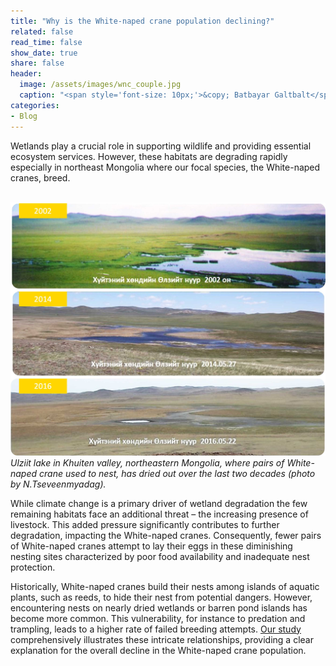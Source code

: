 ```yaml
---
title: "Why is the White-naped crane population declining?"
related: false
read_time: false
show_date: true
share: false
header:
  image: /assets/images/wnc_couple.jpg
  caption: "<span style='font-size: 10px;'>&copy; Batbayar Galtbalt</span>"
categories: 
- Blog   
---
```




Wetlands play a crucial role in supporting wildlife and providing essential ecosystem services. However, these habitats are degrading rapidly especially in northeast Mongolia where our focal species, the White-naped cranes, breed.

&nbsp;
![ulziit](/assets/images/ulziit.jpg)
<span style="font-size: 14px; font-style: italic;">Ulziit lake in Khuiten valley, northeastern Mongolia, where pairs of White-naped crane used to nest, has dried out over the last two decades (photo by N.Tseveenmyadag).</span> 

While climate change is a primary driver of wetland degradation the few remaining habitats face an additional threat – the increasing presence of livestock. This added pressure significantly contributes to further degradation, impacting the White-naped cranes. Consequently, fewer pairs of White-naped cranes attempt to lay their eggs in these diminishing nesting sites characterized by poor food availability and inadequate nest protection.

Historically, White-naped cranes build their nests among islands of aquatic plants, such as reeds, to hide their nest from potential dangers. However, encountering nests on nearly dried wetlands or barren pond islands has become more common. This vulnerability, for instance to predation and trampling, leads to a higher rate of failed breeding attempts. [Our study](https://rdcu.be/dz9Kp) comprehensively illustrates these intricate relationships, providing a clear explanation for the overall decline in the White-naped crane population.






